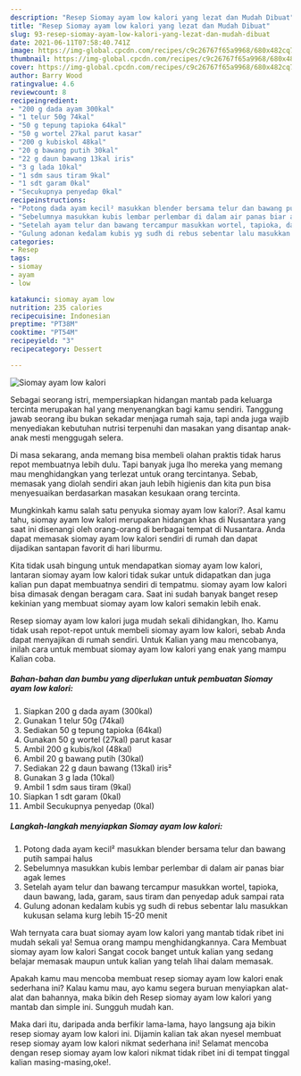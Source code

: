 ```yaml
---
description: "Resep Siomay ayam low kalori yang lezat dan Mudah Dibuat"
title: "Resep Siomay ayam low kalori yang lezat dan Mudah Dibuat"
slug: 93-resep-siomay-ayam-low-kalori-yang-lezat-dan-mudah-dibuat
date: 2021-06-11T07:58:40.741Z
image: https://img-global.cpcdn.com/recipes/c9c26767f65a9968/680x482cq70/siomay-ayam-low-kalori-foto-resep-utama.jpg
thumbnail: https://img-global.cpcdn.com/recipes/c9c26767f65a9968/680x482cq70/siomay-ayam-low-kalori-foto-resep-utama.jpg
cover: https://img-global.cpcdn.com/recipes/c9c26767f65a9968/680x482cq70/siomay-ayam-low-kalori-foto-resep-utama.jpg
author: Barry Wood
ratingvalue: 4.6
reviewcount: 8
recipeingredient:
- "200 g dada ayam 300kal"
- "1 telur 50g 74kal"
- "50 g tepung tapioka 64kal"
- "50 g wortel 27kal parut kasar"
- "200 g kubiskol 48kal"
- "20 g bawang putih 30kal"
- "22 g daun bawang 13kal iris"
- "3 g lada 10kal"
- "1 sdm saus tiram 9kal"
- "1 sdt garam 0kal"
- "Secukupnya penyedap 0kal"
recipeinstructions:
- "Potong dada ayam kecil² masukkan blender bersama telur dan bawang putih sampai halus"
- "Sebelumnya masukkan kubis lembar perlembar di dalam air panas biar agak lemes"
- "Setelah ayam telur dan bawang tercampur masukkan wortel, tapioka, daun bawang, lada, garam, saus tiram dan penyedap aduk sampai rata"
- "Gulung adonan kedalam kubis yg sudh di rebus sebentar lalu masukkan kukusan selama kurg lebih 15-20 menit"
categories:
- Resep
tags:
- siomay
- ayam
- low

katakunci: siomay ayam low 
nutrition: 235 calories
recipecuisine: Indonesian
preptime: "PT38M"
cooktime: "PT54M"
recipeyield: "3"
recipecategory: Dessert

---
```



![Siomay ayam low kalori](https://img-global.cpcdn.com/recipes/c9c26767f65a9968/680x482cq70/siomay-ayam-low-kalori-foto-resep-utama.jpg)

Sebagai seorang istri, mempersiapkan hidangan mantab pada keluarga tercinta merupakan hal yang menyenangkan bagi kamu sendiri. Tanggung jawab seorang ibu bukan sekadar menjaga rumah saja, tapi anda juga wajib menyediakan kebutuhan nutrisi terpenuhi dan masakan yang disantap anak-anak mesti menggugah selera.

Di masa  sekarang, anda memang bisa membeli olahan praktis tidak harus repot membuatnya lebih dulu. Tapi banyak juga lho mereka yang memang mau menghidangkan yang terlezat untuk orang tercintanya. Sebab, memasak yang diolah sendiri akan jauh lebih higienis dan kita pun bisa menyesuaikan berdasarkan masakan kesukaan orang tercinta. 



Mungkinkah kamu salah satu penyuka siomay ayam low kalori?. Asal kamu tahu, siomay ayam low kalori merupakan hidangan khas di Nusantara yang saat ini disenangi oleh orang-orang di berbagai tempat di Nusantara. Anda dapat memasak siomay ayam low kalori sendiri di rumah dan dapat dijadikan santapan favorit di hari liburmu.

Kita tidak usah bingung untuk mendapatkan siomay ayam low kalori, lantaran siomay ayam low kalori tidak sukar untuk didapatkan dan juga kalian pun dapat membuatnya sendiri di tempatmu. siomay ayam low kalori bisa dimasak dengan beragam cara. Saat ini sudah banyak banget resep kekinian yang membuat siomay ayam low kalori semakin lebih enak.

Resep siomay ayam low kalori juga mudah sekali dihidangkan, lho. Kamu tidak usah repot-repot untuk membeli siomay ayam low kalori, sebab Anda dapat menyajikan di rumah sendiri. Untuk Kalian yang mau mencobanya, inilah cara untuk membuat siomay ayam low kalori yang enak yang mampu Kalian coba.

<!--inarticleads1-->

##### Bahan-bahan dan bumbu yang diperlukan untuk pembuatan Siomay ayam low kalori:

1. Siapkan 200 g dada ayam (300kal)
1. Gunakan 1 telur 50g (74kal)
1. Sediakan 50 g tepung tapioka (64kal)
1. Gunakan 50 g wortel (27kal) parut kasar
1. Ambil 200 g kubis/kol (48kal)
1. Ambil 20 g bawang putih (30kal)
1. Sediakan 22 g daun bawang (13kal) iris²
1. Gunakan 3 g lada (10kal)
1. Ambil 1 sdm saus tiram (9kal)
1. Siapkan 1 sdt garam (0kal)
1. Ambil Secukupnya penyedap (0kal)




<!--inarticleads2-->

##### Langkah-langkah menyiapkan Siomay ayam low kalori:

1. Potong dada ayam kecil² masukkan blender bersama telur dan bawang putih sampai halus
1. Sebelumnya masukkan kubis lembar perlembar di dalam air panas biar agak lemes
1. Setelah ayam telur dan bawang tercampur masukkan wortel, tapioka, daun bawang, lada, garam, saus tiram dan penyedap aduk sampai rata
1. Gulung adonan kedalam kubis yg sudh di rebus sebentar lalu masukkan kukusan selama kurg lebih 15-20 menit




Wah ternyata cara buat siomay ayam low kalori yang mantab tidak ribet ini mudah sekali ya! Semua orang mampu menghidangkannya. Cara Membuat siomay ayam low kalori Sangat cocok banget untuk kalian yang sedang belajar memasak maupun untuk kalian yang telah lihai dalam memasak.

Apakah kamu mau mencoba membuat resep siomay ayam low kalori enak sederhana ini? Kalau kamu mau, ayo kamu segera buruan menyiapkan alat-alat dan bahannya, maka bikin deh Resep siomay ayam low kalori yang mantab dan simple ini. Sungguh mudah kan. 

Maka dari itu, daripada anda berfikir lama-lama, hayo langsung aja bikin resep siomay ayam low kalori ini. Dijamin kalian tak akan nyesel membuat resep siomay ayam low kalori nikmat sederhana ini! Selamat mencoba dengan resep siomay ayam low kalori nikmat tidak ribet ini di tempat tinggal kalian masing-masing,oke!.


